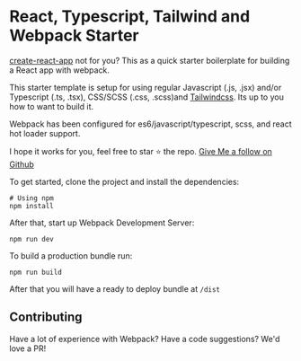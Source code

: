 # React, Typescript, Tailwind and Webpack Starter 

[create-react-app](https://reactjs.org/docs/create-a-new-react-app.html) not for you? This as a quick starter boilerplate for building a React app with webpack.

This starter template is setup for using regular Javascript (.js, .jsx) and/or Typescript (.ts, .tsx), CSS/SCSS (.css, .scss)and [Tailwindcss](https://tailwindcss.com/). Its up to you how to want to build it.

Webpack has been configured for es6/javascript/typescript, scss, and react hot loader support.

I hope it works for you, feel free to star ⭐️ the repo. [Give Me a follow on Github](https://github.com/maddog986)

To get started, clone the project and install the dependencies:

```
# Using npm
npm install
```

After that, start up Webpack Development Server:

```
npm run dev
```

To build a production bundle run:

```
npm run build
```

After that you will have a ready to deploy bundle at `/dist`

## Contributing

Have a lot of experience with Webpack? Have a code suggestions? We'd love a PR!
